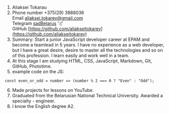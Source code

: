 1. Aliaksei Tokarau
2. Phone number +375(29) 3888036<br>
   Email [aliaksei.tokarev@gmail.com](aliaksei.tokarev@gmail.com)<br>
   Telegram [sadBelarus](sadBelarus) ':('<br>
   GitHub [https://github.com/aliakseitokarev](https://github.com/aliakseitokarev)
3. Summary: Start a junior JavaScript developer career at EPAM and become a teamlead in 5 years. I have no experience as a web developer, but I have a great desire, desire to master all the technologies and so on of this profession. I learn easily and work well in a team.
4. At this stage I am studying HTML, CSS, JavaScript, Markdown, Git, GitHub, Phototime.
5. example code on the JS:

```
const even_or_odd = number => (number % 2 === 0 ? "Even" : "Odd");
```

6. Made projects for lessons on YouTube.
7. Graduated from the Belarusian National Technical University. Awarded a specialty - engineer.
8. I know the English degree А2.